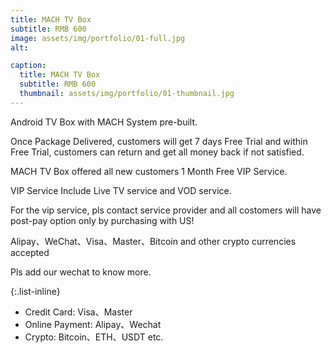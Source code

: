 ```yaml
---
title: MACH TV Box
subtitle: RMB 600
image: assets/img/portfolio/01-full.jpg
alt:

caption:
  title: MACH TV Box
  subtitle: RMB 600
  thumbnail: assets/img/portfolio/01-thumbnail.jpg
---
```

Android TV Box with MACH System pre-built.

Once Package Delivered, customers will get 7 days Free Trial and within Free Trial, customers can return and get all money back if not satisfied.

MACH TV Box offered all new customers 1 Month Free VIP Service.

VIP Service Include Live TV service and VOD service.

For the vip service, pls contact service provider and all costomers will have post-pay option only by purchasing with US!

Alipay、WeChat、Visa、Master、Bitcoin and other crypto currencies accepted

Pls add our wechat to know more.

{:.list-inline}
- Credit Card: Visa、Master
- Online Payment: Alipay、Wechat
- Crypto: Bitcoin、ETH、USDT etc.
